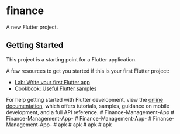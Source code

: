 # finance

A new Flutter project.

## Getting Started

This project is a starting point for a Flutter application.

A few resources to get you started if this is your first Flutter project:

- [Lab: Write your first Flutter app](https://docs.flutter.dev/get-started/codelab)
- [Cookbook: Useful Flutter samples](https://docs.flutter.dev/cookbook)

For help getting started with Flutter development, view the
[online documentation](https://docs.flutter.dev/), which offers tutorials,
samples, guidance on mobile development, and a full API reference.
#   F i n a n c e - M a n a g e m e n t - A p p  
 #   F i n a n c e - M a n a g e m e n t - A p p -  
 #   F i n a n c e - M a n a g e m e n t - A p p -  
 #   F i n a n c e - M a n a g e m e n t - A p p -  
 #   a p k  
 #   a p k  
 #   a p k  
 #   a p k  
 